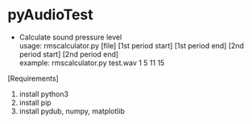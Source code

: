 # pyAudioTest
- Calculate sound pressure level
<BR>usage: rmscalculator.py [file] [1st period start] [1st period end] [2nd period start] [2nd period end]
<BR>example: rmscalculator.py test.wav 1 5 11 15

[Requirements]
1. install python3
2. install pip
3. install pydub, numpy, matplotlib
